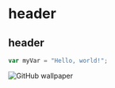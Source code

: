 # <h1> header
## <h2> header


``` javascript
var myVar = "Hello, world!";
```


![GitHub wallpaper](https://cdn.arstechnica.net/wp-content/uploads/2025/08/github_logo_invertocat_dark_5-1152x648-1754938613.jpeg)

